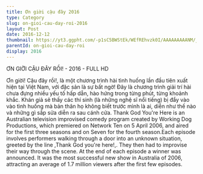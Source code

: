 ```yaml
---
title: Ơn giời cậu đây 2016
type: Category
slug: on-gioi-cau-day-roi-2016
layout: Post
date: 2016-12-12
thumbnail: https://yt3.ggpht.com/-p1sC5BWStEk/WEfREhvzk0I/AAAAAAAAANM/_aneIYyUfDYNb181umblMp_2EiKl9PsyQCL8B/w2120-fcrop64=1,00005a57ffffa5a8-nd-c0xffffffff-rj-k-no/youtube%2BOGCDR.jpg
parentId: on-gioi-cau-day-roi
display: 2016
---
```

ƠN GIỜI CẬU ĐÂY RỒI! - 2016 - FULL HD

Ơn giời! Cậu đây rồi!, là một chương trình hài tình huống lần đầu tiên xuất hiện tại Việt Nam, với đặc sản là sự bất ngờ! Đây là chương trình giải trí hài chưa đựng nhiều yếu tố hấp dẫn, hào hứng trong từng phút, từng khoảnh khắc. Khán giả sẽ thấy các thí sinh (là những nghệ sĩ nổi tiếng) bị đẩy vào vào tình huống mà bản thân họ không biết trước mình là ai, diễn như thế nào và những gì sắp sửa diễn ra sau cánh cửa.
Thank God You're Here is an Australian television improvised comedy program created by Working Dog Productions, which premiered on Network Ten on 5 April 2006, and aired for the first three seasons and on Seven for the fourth season.Each episode involves performers walking through a door into an unknown situation, greeted by the line ,Thank God you're here!,. They then had to improvise their way through the scene. At the end of each episode a winner was announced. It was the most successful new show in Australia of 2006, attracting an average of 1.7 million viewers after the first few episodes.